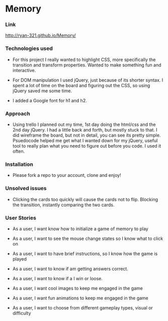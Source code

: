 # Memory

### Link

  http://ryan-321.github.io/Memory/


### Technologies used

- For this project I really wanted to highlight CSS, more specifically the transition and transform properties.
  Wanted to make something fun and interactive.  

- For DOM manipulation I used jQuery, just because of its shorter syntax.  I spent a lot of time on the board and
  figuring out the CSS, so using jQuery saved me some time.  

- I added a Google font for h1 and h2.  

### Approach

- Using trello I planned out my time, 1st day doing the html/css and the 2nd day jQuery.  I had a little back and forth,
  but mostly stuck to that.  I did wireframe the board, but not in detail, you can see its pretty simple.  Psuedocode
  helped me get what I wanted down for my jQuery, useful tool to really plan what you need to figure out before you code.
  I used it often.

### Installation

- Please fork a repo to your account, clone and enjoy!

### Unsolved issues

- Clicking the cards too quickly will cause the cards not to flip.  Blocking the transition, instantly comparing the two cards.



### User Stories

- As a user, I want know how to initialize a game of memory to play

- As a user, I want to see the mouse change states so I know what to click on

- As a user, I want to have brief instructions, so I know how the game is played

- As a user, I want to know if am getting answers correct.

- As a user, I want to know if a I win or loose.

- As a user, I want cool images to keep me engaged in the game

- As a user, I want fun animations to keep me engaged in the game

- As a user, I want to choose from different gameplay types, visual or difficulty
